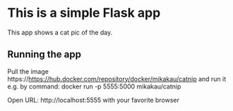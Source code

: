 # This is a simple Flask app
This app shows a cat pic of the day.

## Running the app

Pull the image https://https://hub.docker.com/repository/docker/mikakau/catnip
and run it e.g. by command: docker run -p 5555:5000 mikakau/catnip

Open URL: http://localhost:5555 with your favorite browser